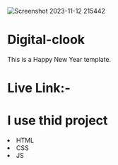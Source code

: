 
![Screenshot 2023-11-12 215442](https://github.com/mahmudul7608/Digital-clook/assets/146390183/13ef329b-7c50-4182-8d4a-1ef55e4fff08)

# Digital-clook

This is a Happy New Year template.

# Live Link:-

# I use thid project 
<li>HTML</li>
<li>CSS</li>
<li>JS</li>
